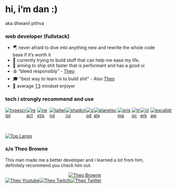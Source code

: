 # hi, i’m dan :)

aka dhwanil pithva

### web developer (fullstack)

- 🪂 never afraid to dive into anything new and rewrite the whole code base if it’s worth it
- 🔨 currently trying to build stuff that can help me ease my life.
- 🚀 aiming to ship shit faster that is performant and has a good ui
- 🩸 “bleed responsibly” - [Theo](https://github.com/t3dotgg)
- 🎓 “best way to learn is to build shit” - Also [Theo](https://github.com/t3dotgg)
- 🗿 average [T3](https://create.t3.gg) mindset enjoyer

### tech i strongly recommend and use
<div style="display: flex;">
  <a href="https://www.typescriptlang.org"><img src="https://raw.githubusercontent.com/danielcranney/readme-generator/main/public/icons/skills/typescript-colored.svg" width="48" height="48" alt="typescript" /></a>
  <a href="https://react.dev"><img src="https://raw.githubusercontent.com/danielcranney/readme-generator/main/public/icons/skills/react-colored.svg" width="48" height="48" alt="react" /></a>
  <a href="https://nextjs.org"><img src="https://raw.githubusercontent.com/danielcranney/readme-generator/main/public/icons/skills/nextjs-colored-dark.svg" width="48" height="48" alt="nextjs" /></a>
  <a href="https://tanstack.com/query"><img src="https://raw.githubusercontent.com/AndersDJohnson/AndersDJohnson/master/images/react-query.svg" width="48" height="48" alt="react query" /></a>
  <a href=""><img src="https://raw.githubusercontent.com/danielcranney/readme-generator/main/public/icons/skills/tailwindcss-colored.svg" width="48" height="48" alt="tailwind" /></a>
  <a href="https://ui.shadcn.com"><img src="https://ui.shadcn.com/favicon.ico" width="48" height="48" alt="shadcn/ui" /></a>
  <a href="https://zod.dev"><img src="https://zod.dev/logo.svg" width="48" height="48" alt="zod" /></a>
  <a href="https://planetscale.com"><img src="https://avatars.githubusercontent.com/u/35612527?s=200&v=4" width="48" height="48" alt="planetscale" /></a>
  <a href="https://www.prisma.io"><img src="https://avatars.githubusercontent.com/u/17219288?s=200&v=4" width="48" height="48" alt="prisma" /></a>
  <a href="https://trpc.io"><img src="https://avatars.githubusercontent.com/u/78011399?s=200&v=4" width="48" height="48" alt="trpc" /></a>
  <a href="https://clerk.com"><img src="https://avatars.githubusercontent.com/u/49538330?s=200&v=4" width="48" height="48" alt="clerk" /></a>
  <a href="https://excalidraw.com"><img src="https://excalidraw.com/favicon.ico" width="48" height="48" alt="excalidraw" /></a>
</div>

<br/>

[![Top Langs](https://github-readme-stats.vercel.app/api/top-langs/?username=danpiths&layout=compact&theme=dark)](https://github.com/anuraghazra/github-readme-stats)

### s/o Theo Browne
This man made me a better developer and i learned a lot from him, definitely recommend you check him out.
<div align="center">
  <a href="https://github.com/t3dotgg"><img src="https://avatars.githubusercontent.com/u/6751787?v=4" width="96" height="96" alt="Theo Browne" /></a>
</div>
<div align="center" style="display: flex;">
  <a href="https://www.youtube.com/c/theobrowne1017"><img src="https://raw.githubusercontent.com/danielcranney/readme-generator/main/public/icons/socials/youtube.svg" width="32" height="32" alt="Theo Youtube" /></a>
  <a href="https://www.twitch.tv/theo"><img src="https://raw.githubusercontent.com/danielcranney/readme-generator/main/public/icons/socials/twitch.svg" width="32" height="32" alt="Theo Twitch" /></a>
  <a href="https://twitter.com/t3dotgg"><img src="https://raw.githubusercontent.com/danielcranney/readme-generator/main/public/icons/socials/twitter.svg" width="32" height="32" alt="Theo Twitter" /></a>
</div>
